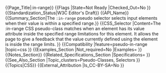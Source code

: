 {{Page_Title|&#58;in-range}}
{{Flags
|State=Not Ready
|Checked_Out=No
}}
{{Standardization_Status|W3C Editor's Draft}}
{{API_Name}}
{{Summary_Section|The <code>:in-range</code> pseudo selector selects input elements when their value is within a specified range.}}
{{CSS_Selector
|Content=The :in-range CSS pseudo-class matches when an element has its value attribute inside the specified range limitations for this element. It allows the page to give a feedback that the value currently defined using the element is inside the range limits.
}}
{{Compatibility
|feature=pseudo-in-range
|topic=css
}}
{{Examples_Section
|Not_required=No
|Examples=
}}
{{Notes_Section}}
{{Related_Specifications_Section
|Specifications=
}}
{{See_Also_Section
|Topic_clusters=Pseudo-Classes, Selectors
}}
{{Topics|CSS}}
{{External_Attribution
|Is_CC-BY-SA=No
}}